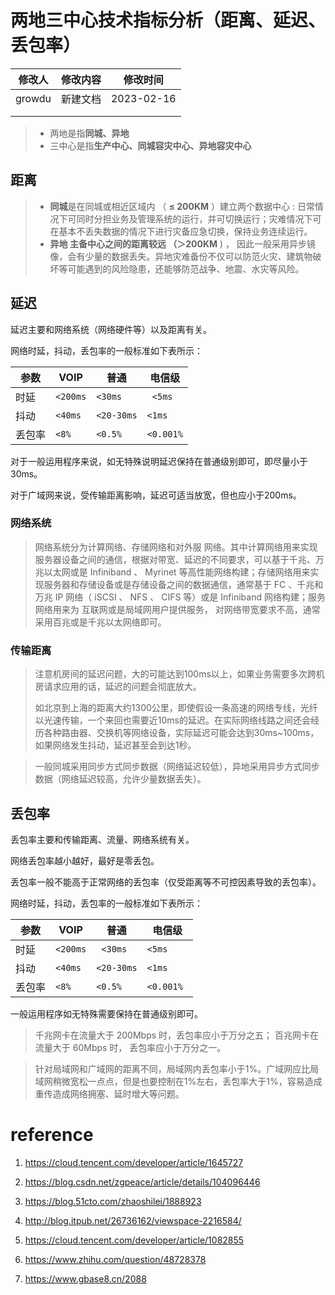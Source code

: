 # 两地三中心技术指标分析（距离、延迟、丢包率）

| 修改人 | 修改内容 | 修改时间   |
| ------ | -------- | ---------- |
| growdu | 新建文档 | 2023-02-16 |
|        |          |            |
|        |          |            |



> - 两地是指**同城、异地**
> - 三中心是指**生产中心、同城容灾中心、异地容灾中心**

## 距离

> - **同城**是在同城或相近区域内 （ **≤ 200KM** ）建立两个数据中心 : 日常情况下可同时分担业务及管理系统的运行，并可切换运行；灾难情况下可在基本不丢失数据的情况下进行灾备应急切换，保持业务连续运行。
> - **异地 **主备中心之间的距离较远 （**＞200KM** ) ， 因此一般采用异步镜像，会有少量的数据丢失。异地灾难备份不仅可以防范火灾、建筑物破坏等可能遇到的风险隐患，还能够防范战争、地震、水灾等风险。

## 延迟

延迟主要和网络系统（网络硬件等）以及距离有关。

网络时延，抖动，丢包率的一般标准如下表所示：

| 参数   | VOIP   | 普通     | 电信级  |
| ------ | ------ | -------- | ------- |
| 时延   | `<200ms` | `<30ms`    |` <5ms`    |
| 抖动   | `<40ms ` | `<20-30ms` | `<1ms `   |
| 丢包率 | `<8%`    | `<0.5%`    | `<0.001%` |

对于一般运用程序来说，如无特殊说明延迟保持在普通级别即可，即尽量小于30ms。

对于广域网来说，受传输距离影响，延迟可适当放宽，但也应小于200ms。

### 网络系统

> 网络系统分为计算网络、存储网络和对外服 网络。其中计算网络用来实现服务器设备之间的通信，根据对带宽、延迟的不同要求，可以基于千兆、万兆以太网或是 Infiniband 、 Myrinet 等高性能网络构建；存储网络用来实现服务器和存储设备或是存储设备之间的数据通信，通常基于 FC 、千兆和万兆 IP 网络（ iSCSI 、 NFS 、 CIFS 等）或是 Infiniband 网络构建；服务网络用来为 互联网或是局域网用户提供服务， 对网络带宽要求不高，通常采用百兆或是千兆以太网络即可。

### 传输距离

> 注意机房间的延迟问题，大的可能达到100ms以上，如果业务需要多次跨机房请求应用的话，延迟的问题会彻底放大。
>
> 如北京到上海的距离大约1300公里，即使假设一条高速的网络专线，光纤以光速传输，一个来回也需要近10ms的延迟。在实际网络线路之间还会经历各种路由器、交换机等网络设备，实际延迟可能会达到30ms~100ms，如果网络发生抖动，延迟甚至会到达1秒。

> 一般同城采用同步方式同步数据（网络延迟较低），异地采用异步方式同步数据（网络延迟较高，允许少量数据丢失）。

## 丢包率

丢包率主要和传输距离、流量、网络系统有关。

网络丢包率越小越好，最好是零丢包。

丢包率一般不能高于正常网络的丢包率（仅受距离等不可控因素导致的丢包率）。

网络时延，抖动，丢包率的一般标准如下表所示：

| 参数   | VOIP   | 普通     | 电信级  |
| ------ | ------ | -------- | ------- |
| 时延   | `<200ms` |` <30ms`    | `<5ms`    |
| 抖动   | `<40ms ` | `<20-30ms` | `<1ms`    |
| 丢包率 | `<8%`    | `<0.5% `   | `<0.001% `|

一般运用程序如无特殊需要保持在普通级别即可。

> 千兆网卡在流量大于 200Mbps 时，丢包率应小于万分之五； 百兆网卡在流量大于 60Mbps 时， 丢包率应小于万分之一。

> 针对局域网和广域网的距离不同，局域网内丢包率小于1%。广域网应比局域网稍微宽松一点点，但是也要控制在1%左右，丢包率大于1%，容易造成重传造成网络拥塞、延时增大等问题。

# reference

1. https://cloud.tencent.com/developer/article/1645727

2. https://blog.csdn.net/zgpeace/article/details/104096446
3. https://blog.51cto.com/zhaoshilei/1888923
4. http://blog.itpub.net/26736162/viewspace-2216584/
5. https://cloud.tencent.com/developer/article/1082855
6. https://www.zhihu.com/question/48728378
7. https://www.gbase8.cn/2088